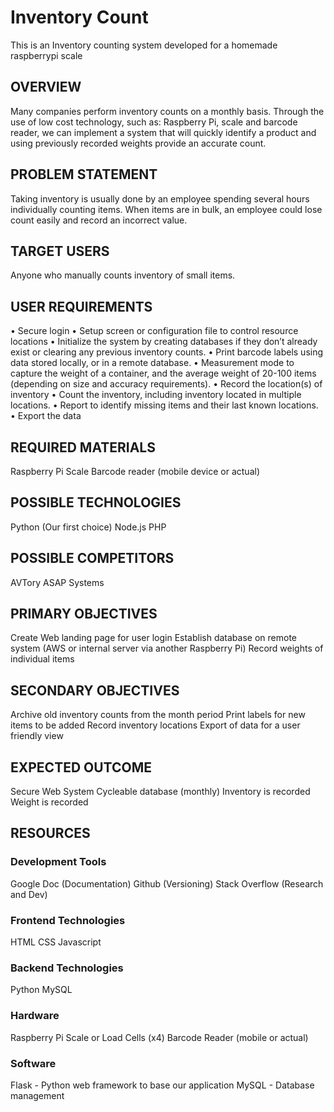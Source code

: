 # Inventory Count
This is an Inventory counting system developed for a homemade raspberrypi scale

## OVERVIEW
Many companies perform inventory counts on a monthly basis. Through the use of low cost technology,
such as: Raspberry Pi, scale and barcode reader, we can implement a system that will quickly
identify a product and using previously recorded weights provide an accurate count.

## PROBLEM STATEMENT
Taking inventory is usually done by an employee spending several hours individually counting items.
When items are in bulk, an employee could lose count easily and record an incorrect value.

## TARGET USERS
Anyone who manually counts inventory of small items.

## USER REQUIREMENTS
• Secure login
• Setup screen or configuration file to control resource locations
• Initialize the system by creating databases if they don’t already exist or clearing any previous inventory counts.
• Print barcode labels using data stored locally, or in a remote database.
• Measurement mode to capture the weight of a container, and the average weight of 20-100 items (depending on size and accuracy requirements).
• Record the location(s) of inventory
• Count the inventory, including inventory located in multiple locations.
• Report to identify missing items and their last known locations.
• Export the data

## REQUIRED MATERIALS
Raspberry Pi
Scale
Barcode reader (mobile device or actual)

## POSSIBLE TECHNOLOGIES
Python (Our first choice)
Node.js
PHP

## POSSIBLE COMPETITORS
AVTory
ASAP Systems

## PRIMARY OBJECTIVES
Create Web landing page for user login
Establish database on remote system (AWS or internal server via another Raspberry Pi)
Record weights of individual items

## SECONDARY OBJECTIVES
Archive old inventory counts from the month period
Print labels for new items to be added
Record inventory locations
Export of data for a user friendly view

## EXPECTED OUTCOME
Secure Web System
Cycleable database (monthly)
Inventory is recorded
Weight is recorded

## RESOURCES
### Development Tools
Google Doc (Documentation)
Github (Versioning)
Stack Overflow (Research and Dev)

### Frontend Technologies
HTML
CSS
Javascript

### Backend Technologies
Python
MySQL

### Hardware
Raspberry Pi
Scale or Load Cells (x4)
Barcode Reader (mobile or actual)

### Software
Flask - Python web framework to base our application
MySQL - Database management
